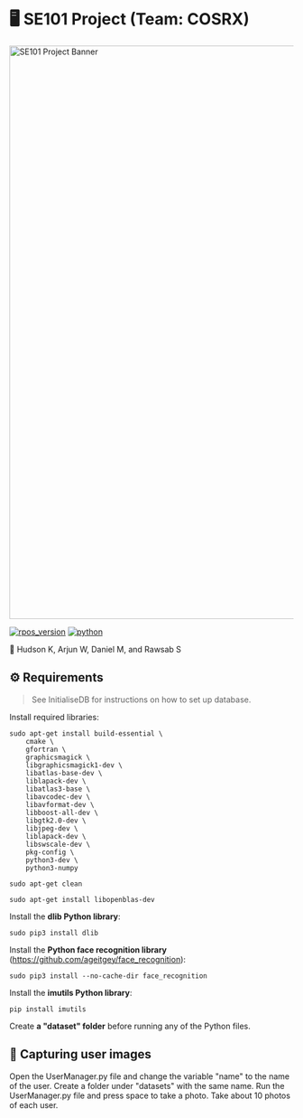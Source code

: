 # 🖥️ SE101 Project (Team: COSRX)

<img src="https://user-images.githubusercontent.com/45187177/214395225-df2ae1b8-75a9-4170-8828-cd1ff3026ab4.png" alt="SE101 Project Banner" width="1015"/>

[![rpos_version](https://img.shields.io/badge/Raspberry%20Pi%20OS-5.15-red.svg)](https://github.com/apple/swift)
[![python](https://img.shields.io/badge/Python-3.11-blue.svg)](https://github.com/apple/swift)

👥 Hudson K, Arjun W, Daniel M, and Rawsab S

## ⚙️ Requirements

> See InitialiseDB for instructions on how to set up database.


Install required libraries:
```
sudo apt-get install build-essential \
    cmake \
    gfortran \
    graphicsmagick \
    libgraphicsmagick1-dev \
    libatlas-base-dev \
    liblapack-dev \
    libatlas3-base \
    libavcodec-dev \
    libavformat-dev \
    libboost-all-dev \
    libgtk2.0-dev \
    libjpeg-dev \
    liblapack-dev \
    libswscale-dev \
    pkg-config \
    python3-dev \
    python3-numpy

sudo apt-get clean

sudo apt-get install libopenblas-dev
```

Install the **dlib Python library**:
```
sudo pip3 install dlib
```

Install the **Python face recognition library** (https://github.com/ageitgey/face_recognition):
```
sudo pip3 install --no-cache-dir face_recognition
```

Install the **imutils Python library**:
```
pip install imutils
```

Create **a "dataset" folder** before running any of the Python files.

## 📸 Capturing user images
Open the UserManager.py file and change the variable "name" to the name of the user. Create a folder under "datasets" with the same name.
Run the UserManager.py file and press space to take a photo. Take about 10 photos of each user.

